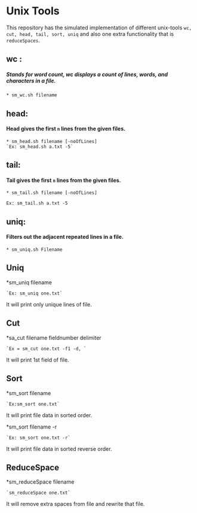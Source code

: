 Unix Tools
====================
This repository has the simulated implementation of different unix-tools `wc, cut, head,
tail, sort, uniq` and also one extra functionality that is `reduceSpaces`.

## wc :
##### Stands for word count, wc displays a count of lines, words, and characters in a file.
    * sm_wc.sh filename

## head:
#### Head gives the first `n` lines from the given files.
    * sm_head.sh filename [-noOfLines]
    `Ex: sm_head.sh a.txt -5`

## tail:
#### Tail gives the first `n` lines from the given files.
    * sm_tail.sh filename [-noOfLines]
   `Ex: sm_tail.sh a.txt -5`

## uniq:
#### Filters out the adjacent  repeated lines in a file.
    * sm_uniq.sh Filename




## Uniq
*sm_uniq filename
 
    `Ex: sm_uniq one.txt`
It will print only unique lines of file.


## Cut
*sa_cut filename fieldnumber delimiter

    `Ex = sm_cut one.txt -f1 -d, `
It will print 1st field of file.    


## Sort
*sm_sort filename

    `Ex:sm_sort one.txt`
    
It will print file data in sorted order.

*sm_sort filename -r

    `Ex: sm_sort one.txt -r`
    
It will print file data in sorted reverse order. 


## ReduceSpace
*sm_reduceSpace filename

    `sm_reduceSpace one.txt`
    
It will remove extra spaces from file and rewrite that file.